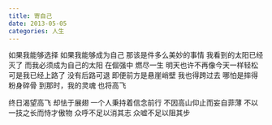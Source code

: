 ```yaml
---
title: 寄自己
date: 2013-05-05
categories: 人生
---
```


如果我能够选择
如果我能够成为自己
那该是件多么美妙的事情
我看到的太阳已经灭了
而我必须成为自己的太阳<!--more-->
在倔强中
燃尽一生
明天也许不再像今天一样轻松
可是我已经上路了
没有后路可退
即便前方是悬崖峭壁
我也得跨过去
哪怕是摔得粉身碎骨
到那时，我的灵魂
也将高飞

终日渴望高飞
却怯于展翅
一个人秉持着信念前行
不因高山仰止而妄自菲薄
不以一技之长而恃才傲物
众呼不足以消其志
众嘘不足以阻其步